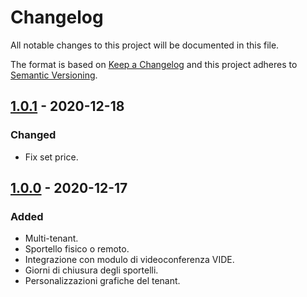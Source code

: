 # Changelog
All notable changes to this project will be documented in this file.

The format is based on [Keep a Changelog](http://keepachangelog.com/en/1.0.0/)
and this project adheres to [Semantic Versioning](http://semver.org/spec/v2.0.0.html).

## [1.0.1](https://github.com/csipiemonte/appschedweb/compare/v1.0.0...v1.0.1) - 2020-12-18

### Changed
* Fix set price.

## [1.0.0](https://github.com/csipiemonte/appschedweb/releases/tag/v1.0.0) - 2020-12-17

### Added
* Multi-tenant.
* Sportello fisico o remoto.
* Integrazione con modulo di videoconferenza VIDE.
* Giorni di chiusura degli sportelli.
* Personalizzazioni grafiche del tenant.
